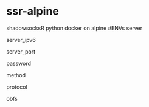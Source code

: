 # ssr-alpine
shadowsocksR python docker on alpine
#ENVs
server

server_ipv6

server_port

password

method

protocol

obfs

